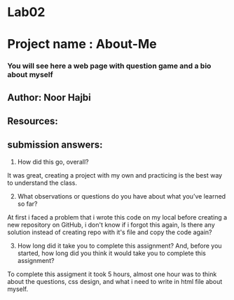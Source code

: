 # Lab02
# Project name : About-Me

### You will see here a web page with question game and a bio about myself
  
## Author: Noor Hajbi  
## Resources: 
## submission answers:  
1. How did this go, overall?  
  
It was great, creating a project with my own and practicing is the best way to understand the class.  
   
2. What observations or questions do you have about what you’ve learned so far?  
  
At first i faced a problem that i wrote this code on my local before creating a new repository on GitHub, i don't know if i forgot this again, Is there any solution instead of creating repo with it's file and copy the code again?  
  
3. How long did it take you to complete this assignment? And, before you started, how long did you think it would take you to complete this assignment?  
  
To complete this assigment it took 5 hours, almost one hour was to think about the questions, css design, and what i need to write in html file about myself.